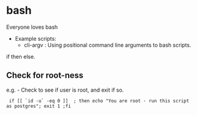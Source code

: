 # bash
Everyone loves bash

- Example scripts:
  - cli-argv : Using positional command line arguments to bash scripts.

if then else.

## Check for root-ness
e.g. - Check to see if user is root, and exit if so.
```
 if [[ `id -u` -eq 0 ]]  ; then echo "You are root - run this script as postgres"; exit 1 ;fi
```
